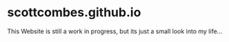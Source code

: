 # scottcombes.github.io
This Website is still a work in progress, but its just a small look into my life...
